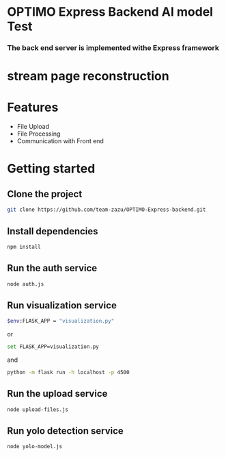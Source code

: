 <h1>
OPTIMO Express Backend AI model Test
    <h3>The back end server is implemented withe Express framework</h3>
</h1>

# stream page reconstruction
# Features

- File Upload
- File Processing 
- Communication with Front end


# Getting started
## Clone the project
```bash
git clone https://github.com/team-zazu/OPTIMO-Express-backend.git
```
## Install dependencies
```bash
npm install
```
## Run the auth service
```bash
node auth.js
```
## Run visualization service
```bash
$env:FLASK_APP = "visualization.py"
```
or
```bash
set FLASK_APP=visualization.py
```
and
```bash
python -m flask run -h localhost -p 4500
```
## Run the upload service
```bash
node upload-files.js
```
## Run yolo detection service
```bash
node yolo-model.js
```


